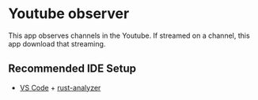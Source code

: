 # Youtube observer

This app observes channels in the Youtube.
If streamed on a channel, this app download that streaming.

## Recommended IDE Setup

- [VS Code](https://code.visualstudio.com/) + [rust-analyzer](https://marketplace.visualstudio.com/items?itemName=rust-lang.rust-analyzer)
